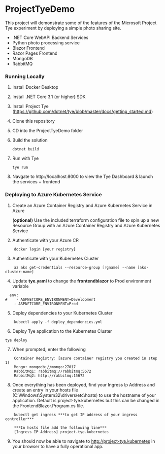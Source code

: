 # ProjectTyeDemo
This project will demonstrate some of the features of the Microsoft Project Tye experiment by deploying a simple photo sharing site.

- .NET Core WebAPI Backend Services
- Python photo processing service
- Blazor Frontend
- Razor Pages Frontend
- MongoDB
- RabbitMQ

### Running Locally

1. Install Docker Desktop
2. Install .NET Core 3.1 (or higher) SDK
3. Install Project Tye (https://github.com/dotnet/tye/blob/master/docs/getting_started.md)
4. Clone this repository
5. CD into the ProjectTyeDemo folder
6. Build the solution

    `dotnet build`

7. Run with Tye

    `tye run`

8. Navgate to http://localhost:8000 to view the Tye Dashboard & launch the services + frontend

### Deploying to Azure Kubernetes Service

1. Create an Azure Container Registry and Azure Kubernetes Service in Azure

    **(optional)** Use the included terraform configuration file to spin up a new Resource Group with an Azure Container Registry and Azure Kubernetes Service

2. Authenticate with your Azure CR
```
    docker login [your registry]
```
3. Authenticate with your Kubernetes Cluster
```
    az aks get-credentials --resource-group [rgname] --name [aks-cluster-name]
```
4. Update **tye.yaml** to change the **frontendblazor** to Prod environment variable
```
  env:
#    - ASPNETCORE_ENVIRONMENT=Development
    - ASPNETCORE_ENVIRONMENT=Prod
```
5. Deploy dependencies to your Kubernetes Cluster
```
    kubectl apply -f deploy_dependencies.yml
```
6. Deploy Tye application to the Kubernetes Cluster
```
tye deploy
```
7. When prompted, enter the following
```
    Container Registry: [azure container registry you created in step 1]
    Mongo: mongodb://mongo:27017
    RabbitMq1: rabbitmq://rabbitmq:5672
    RabbitMq2: http://rabbitmq:15672
```
8. Once everything has been deployed, find your Ingress Ip Address and create an entry in your hosts file (C:\Windows\System32\drivers\etc\hosts) to use the hostname of your application. Default is project-tye.kubernetes but this can be changed in the FrontendBlazor.Program.cs file.
```
    kubectl get ingress ***to get IP address of your ingress controller***

    ***In hosts file add the following line***
    [Ingress IP Address] project-tye.kubernetes
```
9. You should now be able to navigate to http://project-tye.kubernetes in your browser to have a fully operational app.

